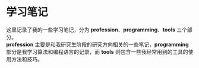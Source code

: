 # 学习笔记
这里记录了我的一些学习笔记，分为 **profession**、**programming**、**tools** 三个部分。  
**profession** 主要是和我研究生阶段的研究方向相关的一些笔记，**programming** 部分是我学习算法和编程语言的记录，而 **tools** 则包含一些我经常用到的工具的使用方法和技巧。
